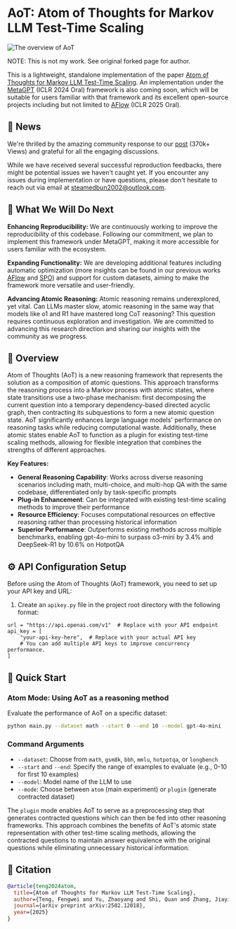 # AoT: Atom of Thoughts for Markov LLM Test-Time Scaling

![The overview of AoT](image/aot.png)

NOTE: This is not my work. See original forked page for author.

This is a lightweight, standalone implementation of the paper [Atom of Thoughts for Markov LLM Test-Time Scaling](https://arxiv.org/abs/2502.12018). An implementation under the [MetaGPT](https://github.com/geekan/MetaGPT) (ICLR 2024 Oral) framework is also coming soon, which will be suitable for users familiar with that framework and its excellent open-source projects including but not limited to [AFlow](https://arxiv.org/abs/2410.10762) (ICLR 2025 Oral).

## 📰 News

We're thrilled by the amazing community response to our [post](https://x.com/didiforx/status/1895902471635288252) (370k+ Views) and grateful for all the engaging discussions.

While we have received several successful reproduction feedbacks, there might be potential issues we haven't caught yet. If you encounter any issues during implementation or have questions, please don't hesitate to reach out via email at <steamedbun2002@outlook.com>.

## 🎯 What We Will Do Next

**Enhancing Reproducibility:**
We are continuously working to improve the reproducibility of this codebase. Following our commitment, we plan to implement this framework under MetaGPT, making it more accessible for users familiar with the ecosystem.

**Expanding Functionality:**
We are developing additional features including automatic optimization (more insights can be found in our previous works [AFlow](https://arxiv.org/abs/2410.10762) and [SPO](https://arxiv.org/abs/2502.06855)) and support for custom datasets, aiming to make the framework more versatile and user-friendly.

**Advancing Atomic Reasoning:**
Atomic reasoning remains underexplored, yet vital. Can LLMs master slow, atomic reasoning in the same way that models like o1 and R1 have mastered long CoT reasoning? This question requires continuous exploration and investigation. We are committed to advancing this research direction and sharing our insights with the community as we progress.

## 📖 Overview

Atom of Thoughts (AoT) is a new reasoning framework that represents the solution as a composition of atomic questions. This approach transforms the reasoning process into a Markov process with atomic states, where state transitions use a two-phase mechanism: first decomposing the current question into a temporary dependency-based directed acyclic graph, then contracting its subquestions to form a new atomic question state. AoT significantly enhances large language models' performance on reasoning tasks while reducing computational waste. Additionally, these atomic states enable AoT to function as a plugin for existing test-time scaling methods, allowing for flexible integration that combines the strengths of different approaches.

**Key Features:**

- **General Reasoning Capability**: Works across diverse reasoning scenarios including math, multi-choice, and multi-hop QA with the same codebase, differentiated only by task-specific prompts
- **Plug-in Enhancement**: Can be integrated with existing test-time scaling methods to improve their performance
- **Resource Efficiency**: Focuses computational resources on effective reasoning rather than processing historical information
- **Superior Performance**: Outperforms existing methods across multiple benchmarks, enabling gpt-4o-mini to surpass o3-mini by 3.4% and DeepSeek-R1 by 10.6% on HotpotQA

## ⚙️ API Configuration Setup

Before using the Atom of Thoughts (AoT) framework, you need to set up your API key and URL:

1. Create an `apikey.py` file in the project root directory with the following format:

```
url = "https://api.openai.com/v1"  # Replace with your API endpoint
api_key = [
    "your-api-key-here",  # Replace with your actual API key
    # You can add multiple API keys to improve concurrency performance.
]
```

## 🚀 Quick Start

### Atom Mode: Using AoT as a reasoning method

Evaluate the performance of AoT on a specific dataset:

```bash
python main.py --dataset math --start 0 --end 10 --model gpt-4o-mini
```

### Command Arguments

- `--dataset`: Choose from `math`, `gsm8k`, `bbh`, `mmlu`, `hotpotqa`, or `longbench`
- `--start` and `--end`: Specify the range of examples to evaluate (e.g., 0-10 for first 10 examples)
- `--model`: Model name of the LLM to use
- `--mode`: Choose between `atom` (main experiment) or `plugin` (generate contracted dataset)

The `plugin` mode enables AoT to serve as a preprocessing step that generates contracted questions which can then be fed into other reasoning frameworks. This approach combines the benefits of AoT's atomic state representation with other test-time scaling methods, allowing the contracted questions to maintain answer equivalence with the original questions while eliminating unnecessary historical information.

## 📝 Citation

```bibtex
@article{teng2024atom,
  title={Atom of Thoughts for Markov LLM Test-Time Scaling},
  author={Teng, Fengwei and Yu, Zhaoyang and Shi, Quan and Zhang, Jiayi and Wu, Chenglin and Luo, Yuyu},
  journal={arXiv preprint arXiv:2502.12018},
  year={2025}
}
```
